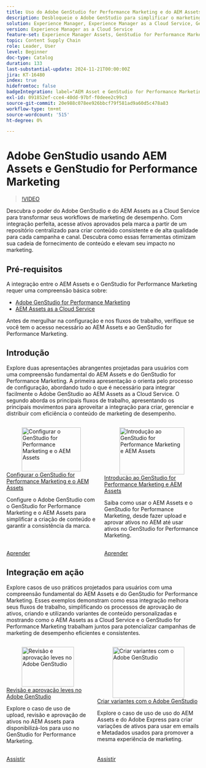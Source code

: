 ```yaml
---
title: Uso do Adobe GenStudio for Performance Marketing e do AEM Assets
description: Desbloqueie o Adobe GenStudio para simplificar o marketing. Acesse ativos aprovados pela marca e crie conteúdo consistente e de alta qualidade em todos os canais.
solution: Experience Manager, Experience Manager as a Cloud Service, GenStudio for Performance Marketing
version: Experience Manager as a Cloud Service
feature-set: Experience Manager Assets, GenStudio for Performance Marketing
topic: Content Supply Chain
role: Leader, User
level: Beginner
doc-type: Catalog
duration: 133
last-substantial-update: 2024-11-21T00:00:00Z
jira: KT-16480
index: true
hidefromtoc: false
badgeIntegration: label="AEM Asset e GenStudio for Performance Marketing" type="positive"
exl-id: 091852ef-cce4-40dd-97bf-f0deee2c99c3
source-git-commit: 20e988c078ee926bbcf79f581ad9a60d5c478a83
workflow-type: tm+mt
source-wordcount: '515'
ht-degree: 0%

---
```


# Adobe GenStudio usando AEM Assets e GenStudio for Performance Marketing

>[!VIDEO](https://video.tv.adobe.com/v/3439271/?learn=on&captions=por_br)

Descubra o poder do Adobe GenStudio e do AEM Assets as a Cloud Service para transformar seus workflows de marketing de desempenho. Com integração perfeita, acesse ativos aprovados pela marca a partir de um repositório centralizado para criar conteúdo consistente e de alta qualidade para cada campanha e canal. Descubra como essas ferramentas otimizam sua cadeia de fornecimento de conteúdo e elevam seu impacto no marketing.

## Pré-requisitos

A integração entre o AEM Assets e o GenStudio for Performance Marketing requer uma compreensão básica sobre:

* [Adobe GenStudio for Performance Marketing](https://experienceleague.adobe.com/pt-br/browse/genstudio-for-performance-marketing)
* [AEM Assets as a Cloud Service](https://experienceleague.adobe.com/pt-br/docs/experience-manager-cloud-service/content/assets/overview)

Antes de mergulhar na configuração e nos fluxos de trabalho, verifique se você tem o acesso necessário ao AEM Assets e ao GenStudio for Performance Marketing.

## Introdução

Explore duas apresentações abrangentes projetadas para usuários com uma compreensão fundamental do AEM Assets e do GenStudio for Performance Marketing. A primeira apresentação o orienta pelo processo de configuração, abordando tudo o que é necessário para integrar facilmente o Adobe GenStudio ao AEM Assets as a Cloud Service. O segundo aborda os principais fluxos de trabalho, apresentando os principais movimentos para aproveitar a integração para criar, gerenciar e distribuir com eficiência o conteúdo de marketing de desempenho.

<!-- CARDS 

* https://experienceleague.adobe.com/pt-br/docs/integrations-learn/experience-cloud/tutorials/genstudio-for-performance-marketing-experience-manager/setup
    {title=Set up GenStudio for Performance Marketing and AEM Assets}
    {cta=Learn}
    {image=https://experienceleague.adobe.com/pt-br/docs/integrations-learn/experience-cloud/solution-categories/media_1f4cfd2b3f7e2e83862f8a00ce6fc4cd4b21650d1.png?width=2000&format=webply&optimize=medium}
* https://experienceleague.adobe.com/pt-br/docs/integrations-learn/experience-cloud/tutorials/genstudio-for-performance-marketing-experience-manager/integration-walkthrough
    {title=Get started with GenStudio for Performance Marketing and AEM Assets}
    {cta=Learn}

-->
<!-- START CARDS HTML - DO NOT MODIFY BY HAND -->
<div class="columns">
    <div class="column is-half-tablet is-half-desktop is-one-third-widescreen" aria-label="Set up GenStudio for Performance Marketing and AEM Assets">
        <div class="card" style="height: 100%; display: flex; flex-direction: column; height: 100%;">
            <div class="card-image">
                <figure class="image x-is-16by9">
                    <a href="https://experienceleague.adobe.com/pt-br/docs/integrations-learn/experience-cloud/tutorials/genstudio-for-performance-marketing-experience-manager/setup" title="Configurar o GenStudio for Performance Marketing e o AEM Assets" target="_blank" rel="referrer">
                        <img class="is-bordered-r-small" src="https://experienceleague.adobe.com/pt-br/docs/integrations-learn/experience-cloud/solution-categories/media_1f4cfd2b3f7e2e83862f8a00ce6fc4cd4b21650d1.png?width=400&format=webply&optimize=medium" alt="Configurar o GenStudio for Performance Marketing e o AEM Assets"
                             style="width: 100%; aspect-ratio: 16 / 9; object-fit: cover; overflow: hidden; display: block; margin: auto;">
                    </a>
                </figure>
            </div>
            <div class="card-content is-padded-small" style="display: flex; flex-direction: column; flex-grow: 1; justify-content: space-between;">
                <div class="top-card-content">
                    <p class="headline is-size-6 has-text-weight-bold">
                        <a href="https://experienceleague.adobe.com/pt-br/docs/integrations-learn/experience-cloud/tutorials/genstudio-for-performance-marketing-experience-manager/setup" target="_blank" rel="referrer" title="Configurar o GenStudio for Performance Marketing e o AEM Assets">Configurar o GenStudio for Performance Marketing e o AEM Assets</a>
                    </p>
                    <p class="is-size-6">Configure o Adobe GenStudio com o GenStudio for Performance Marketing e o AEM Assets para simplificar a criação de conteúdo e garantir a consistência da marca.</p>
                </div>
                <a href="https://experienceleague.adobe.com/pt-br/docs/integrations-learn/experience-cloud/tutorials/genstudio-for-performance-marketing-experience-manager/setup" target="_blank" rel="referrer" class="spectrum-Button spectrum-Button--outline spectrum-Button--primary spectrum-Button--sizeM" style="align-self: flex-start; margin-top: 1rem;">
                    <span class="spectrum-Button-label has-no-wrap has-text-weight-bold">Aprender</span>
                </a>
            </div>
        </div>
    </div>
    <div class="column is-half-tablet is-half-desktop is-one-third-widescreen" aria-label="Get started with GenStudio for Performance Marketing and AEM Assets">
        <div class="card" style="height: 100%; display: flex; flex-direction: column; height: 100%;">
            <div class="card-image">
                <figure class="image x-is-16by9">
                    <a href="https://experienceleague.adobe.com/pt-br/docs/integrations-learn/experience-cloud/tutorials/genstudio-for-performance-marketing-experience-manager/integration-walkthrough" title="Introdução ao GenStudio for Performance Marketing e AEM Assets" target="_blank" rel="referrer">
                        <img class="is-bordered-r-small" src="https://video.tv.adobe.com/v/3439282/?format=jpeg&nocache=1739560516243&captions=por_br" alt="Introdução ao GenStudio for Performance Marketing e AEM Assets"
                             style="width: 100%; aspect-ratio: 16 / 9; object-fit: cover; overflow: hidden; display: block; margin: auto;">
                    </a>
                </figure>
            </div>
            <div class="card-content is-padded-small" style="display: flex; flex-direction: column; flex-grow: 1; justify-content: space-between;">
                <div class="top-card-content">
                    <p class="headline is-size-6 has-text-weight-bold">
                        <a href="https://experienceleague.adobe.com/pt-br/docs/integrations-learn/experience-cloud/tutorials/genstudio-for-performance-marketing-experience-manager/integration-walkthrough" target="_blank" rel="referrer" title="Introdução ao GenStudio for Performance Marketing e AEM Assets">Introdução ao GenStudio for Performance Marketing e AEM Assets</a>
                    </p>
                    <p class="is-size-6">Saiba como usar o AEM Assets e o GenStudio for Performance Marketing, desde fazer upload e aprovar ativos no AEM até usar ativos no GenStudio for Performance Marketing.</p>
                </div>
                <a href="https://experienceleague.adobe.com/pt-br/docs/integrations-learn/experience-cloud/tutorials/genstudio-for-performance-marketing-experience-manager/integration-walkthrough" target="_blank" rel="referrer" class="spectrum-Button spectrum-Button--outline spectrum-Button--primary spectrum-Button--sizeM" style="align-self: flex-start; margin-top: 1rem;">
                    <span class="spectrum-Button-label has-no-wrap has-text-weight-bold">Aprender</span>
                </a>
            </div>
        </div>
    </div>
</div>
<!-- END CARDS HTML - DO NOT MODIFY BY HAND -->

## Integração em ação

Explore casos de uso práticos projetados para usuários com uma compreensão fundamental do AEM Assets e do GenStudio for Performance Marketing. Esses exemplos demonstram como essa integração melhora seus fluxos de trabalho, simplificando os processos de aprovação de ativos, criando e utilizando variantes de conteúdo personalizadas e mostrando como o AEM Assets as a Cloud Service e o GenStudio for Performance Marketing trabalham juntos para potencializar campanhas de marketing de desempenho eficientes e consistentes.

<!-- CARDS 

* https://experienceleague.adobe.com/pt-br/docs/integrations-learn/experience-cloud/tutorials/genstudio-for-performance-marketing-experience-manager/use-cases/use-case-1
* https://experienceleague.adobe.com/pt-br/docs/integrations-learn/experience-cloud/tutorials/genstudio-for-performance-marketing-experience-manager/use-cases/use-case-2

-->
<!-- START CARDS HTML - DO NOT MODIFY BY HAND -->
<div class="columns">
    <div class="column is-half-tablet is-half-desktop is-one-third-widescreen" aria-label="Lightweight review and approval in Adobe GenStudio">
        <div class="card" style="height: 100%; display: flex; flex-direction: column; height: 100%;">
            <div class="card-image">
                <figure class="image x-is-16by9">
                    <a href="https://experienceleague.adobe.com/pt-br/docs/integrations-learn/experience-cloud/tutorials/genstudio-for-performance-marketing-experience-manager/use-cases/use-case-1" title="Revisão e aprovação leves no Adobe GenStudio" target="_blank" rel="referrer">
                        <img class="is-bordered-r-small" src="https://video.tv.adobe.com/v/3439293/?format=jpeg&nocache=1739560516635&captions=por_br" alt="Revisão e aprovação leves no Adobe GenStudio"
                             style="width: 100%; aspect-ratio: 16 / 9; object-fit: cover; overflow: hidden; display: block; margin: auto;">
                    </a>
                </figure>
            </div>
            <div class="card-content is-padded-small" style="display: flex; flex-direction: column; flex-grow: 1; justify-content: space-between;">
                <div class="top-card-content">
                    <p class="headline is-size-6 has-text-weight-bold">
                        <a href="https://experienceleague.adobe.com/pt-br/docs/integrations-learn/experience-cloud/tutorials/genstudio-for-performance-marketing-experience-manager/use-cases/use-case-1" target="_blank" rel="referrer" title="Revisão e aprovação leves no Adobe GenStudio">Revisão e aprovação leves no Adobe GenStudio</a>
                    </p>
                    <p class="is-size-6">Explore o caso de uso de upload, revisão e aprovação de ativos no AEM Assets para disponibilizá-los para uso no GenStudio for Performance Marketing.</p>
                </div>
                <a href="https://experienceleague.adobe.com/pt-br/docs/integrations-learn/experience-cloud/tutorials/genstudio-for-performance-marketing-experience-manager/use-cases/use-case-1" target="_blank" rel="referrer" class="spectrum-Button spectrum-Button--outline spectrum-Button--primary spectrum-Button--sizeM" style="align-self: flex-start; margin-top: 1rem;">
                    <span class="spectrum-Button-label has-no-wrap has-text-weight-bold">Assistir</span>
                </a>
            </div>
        </div>
    </div>
    <div class="column is-half-tablet is-half-desktop is-one-third-widescreen" aria-label="Create variants with Adobe GenStudio">
        <div class="card" style="height: 100%; display: flex; flex-direction: column; height: 100%;">
            <div class="card-image">
                <figure class="image x-is-16by9">
                    <a href="https://experienceleague.adobe.com/pt-br/docs/integrations-learn/experience-cloud/tutorials/genstudio-for-performance-marketing-experience-manager/use-cases/use-case-2" title="Criar variantes com o Adobe GenStudio" target="_blank" rel="referrer">
                        <img class="is-bordered-r-small" src="https://video.tv.adobe.com/v/3439304/?format=jpeg&nocache=1739560516573&captions=por_br" alt="Criar variantes com o Adobe GenStudio"
                             style="width: 100%; aspect-ratio: 16 / 9; object-fit: cover; overflow: hidden; display: block; margin: auto;">
                    </a>
                </figure>
            </div>
            <div class="card-content is-padded-small" style="display: flex; flex-direction: column; flex-grow: 1; justify-content: space-between;">
                <div class="top-card-content">
                    <p class="headline is-size-6 has-text-weight-bold">
                        <a href="https://experienceleague.adobe.com/pt-br/docs/integrations-learn/experience-cloud/tutorials/genstudio-for-performance-marketing-experience-manager/use-cases/use-case-2" target="_blank" rel="referrer" title="Criar variantes com o Adobe GenStudio">Criar variantes com o Adobe GenStudio</a>
                    </p>
                    <p class="is-size-6">Explore o caso de uso de uso do AEM Assets e do Adobe Express para criar variações de ativos para usar em emails e Metadados usados para promover a mesma experiência de marketing.</p>
                </div>
                <a href="https://experienceleague.adobe.com/pt-br/docs/integrations-learn/experience-cloud/tutorials/genstudio-for-performance-marketing-experience-manager/use-cases/use-case-2" target="_blank" rel="referrer" class="spectrum-Button spectrum-Button--outline spectrum-Button--primary spectrum-Button--sizeM" style="align-self: flex-start; margin-top: 1rem;">
                    <span class="spectrum-Button-label has-no-wrap has-text-weight-bold">Assistir</span>
                </a>
            </div>
        </div>
    </div>
</div>
<!-- END CARDS HTML - DO NOT MODIFY BY HAND -->


<br/>
<br/>